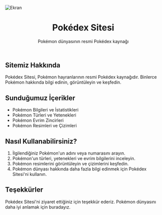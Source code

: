 ![Ekran](https://github.com/volkanbasaran1/pokedex/assets/76842256/322da7b9-0753-48df-9bef-b34c2d12b38c)
<!DOCTYPE html>
<html lang="en">
<head>
    <meta charset="UTF-8">
    <meta name="viewport" content="width=device-width, initial-scale=1.0">
</head>
<body>
    <header>
        <h1>Pokédex Sitesi</h1>
        <p>Pokémon dünyasının resmi Pokédex kaynağı</p>
    </header>
    <div class="container">
        <h2>Sitemiz Hakkında</h2>
        <p>Pokédex Sitesi, Pokémon hayranlarının resmi Pokédex kaynağıdır. Binlerce Pokémon hakkında bilgi edinin, görüntüleyin ve keşfedin.</p>
        <h2>Sunduğumuz İçerikler</h2>
        <ul>
            <li>Pokémon Bilgileri ve İstatistikleri</li>
            <li>Pokémon Türleri ve Yetenekleri</li>
            <li>Pokémon Evrim Zincirleri</li>
            <li>Pokémon Resimleri ve Çizimleri</li>
        </ul>
        <h2>Nasıl Kullanabilirsiniz?</h2>
        <ol>
            <li>İlgilendiğiniz Pokémon'un adını veya numarasını arayın.</li>
            <li>Pokémon'un türleri, yetenekleri ve evrim bilgilerini inceleyin.</li>
            <li>Pokémon resimlerini görüntüleyin ve çizimlerini keşfedin.</li>
            <li>Pokémon dünyası hakkında daha fazla bilgi edinmek için Pokédex Sitesi'ni kullanın.</li>
        </ol>
        <h2>Teşekkürler</h2>
        <p>Pokédex Sitesi'ni ziyaret ettiğiniz için teşekkür ederiz. Pokémon dünyasını daha iyi anlamak için buradayız.</p>
    </div>
</body>
</html>
